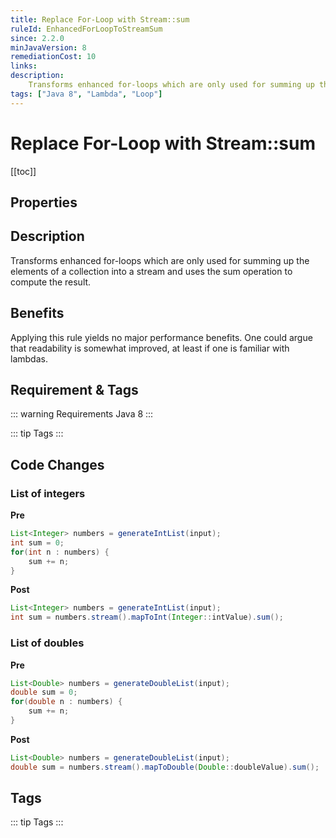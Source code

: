 ```yaml
---
title: Replace For-Loop with Stream::sum
ruleId: EnhancedForLoopToStreamSum
since: 2.2.0
minJavaVersion: 8
remediationCost: 10
links:
description:
    Transforms enhanced for-loops which are only used for summing up the elements of a collection to a 'Stream::sum' invocation.
tags: ["Java 8", "Lambda", "Loop"]
---
```


# Replace For-Loop with Stream::sum

[[toc]]

## Properties

<RuleProperties />


## Description
Transforms enhanced for-loops which are only used for summing up the elements of a collection into a stream and uses the sum operation to compute the result.

## Benefits

Applying this rule yields no major performance benefits. One could argue that readability is somewhat improved, at least if one is familiar with lambdas.

## Requirement & Tags

::: warning Requirements
Java 8
:::

::: tip Tags
<TagLinks />
:::

## Code Changes

### List of integers
__Pre__
```java
List<Integer> numbers = generateIntList(input);
int sum = 0;
for(int n : numbers) {
    sum += n;
}
```

__Post__
```java
List<Integer> numbers = generateIntList(input);
int sum = numbers.stream().mapToInt(Integer::intValue).sum();
```

### List of doubles
__Pre__
```java
List<Double> numbers = generateDoubleList(input);
double sum = 0;
for(double n : numbers) {
    sum += n;
}
```

__Post__
```java
List<Double> numbers = generateDoubleList(input);
double sum = numbers.stream().mapToDouble(Double::doubleValue).sum();
```

<VersionNotice />


## Tags

::: tip Tags
<TagLinks />
:::